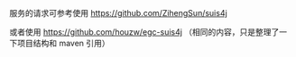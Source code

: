 
服务的请求可参考使用 https://github.com/ZihengSun/suis4j 

或者使用 https://github.com/houzw/egc-suis4j 
（相同的内容，只是整理了一下项目结构和 maven 引用）